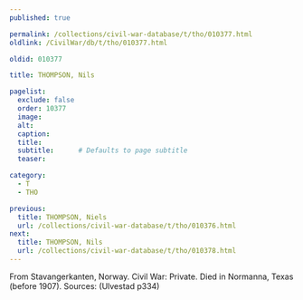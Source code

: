 ```yaml
---
published: true

permalink: /collections/civil-war-database/t/tho/010377.html
oldlink: /CivilWar/db/t/tho/010377.html

oldid: 010377

title: THOMPSON, Nils

pagelist:
  exclude: false
  order: 10377
  image: 
  alt:
  caption:
  title:
  subtitle:      # Defaults to page subtitle
  teaser:

category: 
  - T 
  - THO

previous:
  title: THOMPSON, Niels
  url: /collections/civil-war-database/t/tho/010376.html  
next:
  title: THOMPSON, Nils
  url: /collections/civil-war-database/t/tho/010378.html   
---
```

From Stavangerkanten, Norway. Civil War: Private. Died in Normanna, Texas (before 1907). Sources: (Ulvestad p334)